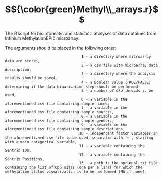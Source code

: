 # $${\color{green}Methyl\\_arrays.r}$$

The R script for bioinformatic and statistical analyses of data obtained from Infinium MethylationEPIC microarray.

The arguments should be placed in the following order:

                                       1 - a directory where microarray data are stored,
                                       2 - a csv file with microarray data description,
                                       3 - a directory where the analysis results should be saved,
                                       4 - a Boolean value (TRUE/FALSE) determining if the data binarization step should be performed,
                                       5 - a number of CPU threads to be used,
                                       6 - a variable in the aforementioned csv file containing sample names,
                                       7 - a variable in the aforementioned csv file containing sample sources,
                                       8 - a variable in the aforementioned csv file containing sample genders,
                                       9 - a variable in the aforementioned csv file containing sample descriptions,
                                      10 - independent factor variables in the aforementioned csv file to be used, separated with '+', starting with a main categorical variable,
                                      11 - a variable containing the Sentrix IDs,
                                      12 - a variable containing the Sentrix Positions,
                                      13 - a path to the optional txt file containing the list of CpG sites (one per a line) for which the methylation status visualization is to be performed (NA if none).
